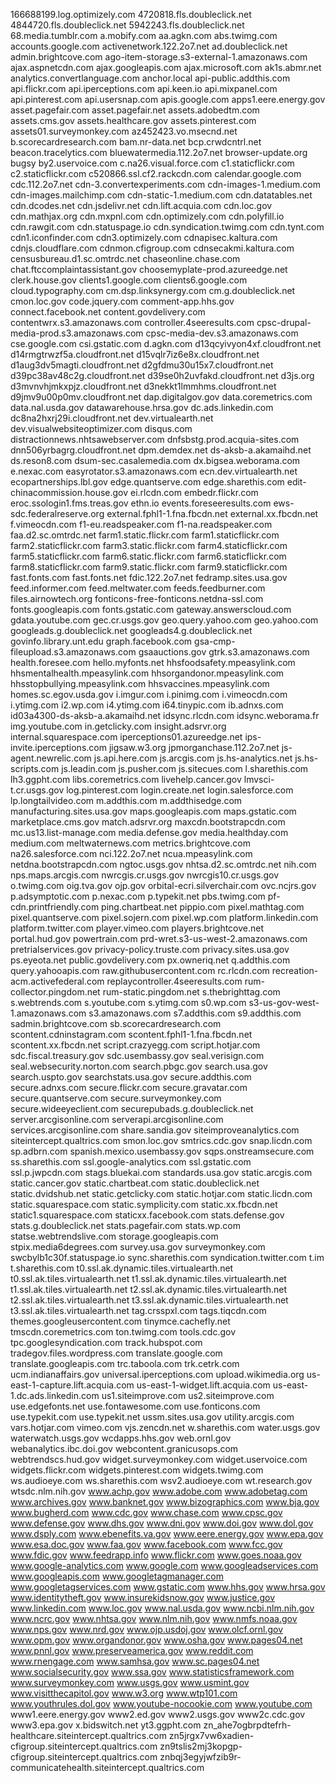 166688199.log.optimizely.com
4720818.fls.doubleclick.net
4844720.fls.doubleclick.net
5942243.fls.doubleclick.net
68.media.tumblr.com
a.mobify.com
aa.agkn.com
abs.twimg.com
accounts.google.com
activenetwork.122.2o7.net
ad.doubleclick.net
admin.brightcove.com
ago-item-storage.s3-external-1.amazonaws.com
ajax.aspnetcdn.com
ajax.googleapis.com
ajax.microsoft.com
ak1s.abmr.net
analytics.convertlanguage.com
anchor.local
api-public.addthis.com
api.flickr.com
api.iperceptions.com
api.keen.io
api.mixpanel.com
api.pinterest.com
api.usersnap.com
apis.google.com
apps1.eere.energy.gov
asset.pagefair.com
asset.pagefair.net
assets.adobedtm.com
assets.cms.gov
assets.healthcare.gov
assets.pinterest.com
assets01.surveymonkey.com
az452423.vo.msecnd.net
b.scorecardresearch.com
bam.nr-data.net
bcp.crwdcntrl.net
beacon.tracelytics.com
bluewatermedia.112.2o7.net
browser-update.org
bugsy
by2.uservoice.com
c.na26.visual.force.com
c1.staticflickr.com
c2.staticflickr.com
c520866.ssl.cf2.rackcdn.com
calendar.google.com
cdc.112.2o7.net
cdn-3.convertexperiments.com
cdn-images-1.medium.com
cdn-images.mailchimp.com
cdn-static-1.medium.com
cdn.datatables.net
cdn.dcodes.net
cdn.jsdelivr.net
cdn.lift.acquia.com
cdn.loc.gov
cdn.mathjax.org
cdn.mxpnl.com
cdn.optimizely.com
cdn.polyfill.io
cdn.rawgit.com
cdn.statuspage.io
cdn.syndication.twimg.com
cdn.tynt.com
cdn1.iconfinder.com
cdn3.optimizely.com
cdnapisec.kaltura.com
cdnjs.cloudflare.com
cdnmon.cfigroup.com
cdnsecakmi.kaltura.com
censusbureau.d1.sc.omtrdc.net
chaseonline.chase.com
chat.ftccomplaintassistant.gov
choosemyplate-prod.azureedge.net
clerk.house.gov
clients1.google.com
clients6.google.com
cloud.typography.com
cm.dsp.linksynergy.com
cm.g.doubleclick.net
cmon.loc.gov
code.jquery.com
comment-app.hhs.gov
connect.facebook.net
content.govdelivery.com
contentwrx.s3.amazonaws.com
controller.4seeresults.com
cpsc-drupal-media-prod.s3.amazonaws.com
cpsc-media-dev.s3.amazonaws.com
cse.google.com
csi.gstatic.com
d.agkn.com
d13qcyivyon4xf.cloudfront.net
d14rmgtrwzf5a.cloudfront.net
d15vqlr7iz6e8x.cloudfront.net
d1aug3dv5magti.cloudfront.net
d2gfdmu30u15x7.cloudfront.net
d39pc38av48c2g.cloudfront.net
d39se0h2uvfakd.cloudfront.net
d3js.org
d3mvnvhjmkxpjz.cloudfront.net
d3nekkt1lmmhms.cloudfront.net
d9jmv9u00p0mv.cloudfront.net
dap.digitalgov.gov
data.coremetrics.com
data.nal.usda.gov
datawarehouse.hrsa.gov
dc.ads.linkedin.com
dc8na2hxrj29i.cloudfront.net
dev.virtualearth.net
dev.visualwebsiteoptimizer.com
disqus.com
distractionnews.nhtsawebserver.com
dnfsbstg.prod.acquia-sites.com
dnn506yrbagrg.cloudfront.net
dpm.demdex.net
ds-aksb-a.akamaihd.net
ds.reson8.com
dsum-sec.casalemedia.com
dx.bigsea.weborama.com
e.nexac.com
easyrotator.s3.amazonaws.com
ecn.dev.virtualearth.net
ecopartnerships.lbl.gov
edge.quantserve.com
edge.sharethis.com
edit-chinacommission.house.gov
ei.rlcdn.com
embedr.flickr.com
eroc.ssologin1.fms.treas.gov
ethn.io
events.foreseeresults.com
ews-sdc.federalreserve.org
external.fphl1-1.fna.fbcdn.net
external.xx.fbcdn.net
f.vimeocdn.com
f1-eu.readspeaker.com
f1-na.readspeaker.com
faa.d2.sc.omtrdc.net
farm1.static.flickr.com
farm1.staticflickr.com
farm2.staticflickr.com
farm3.static.flickr.com
farm4.staticflickr.com
farm5.staticflickr.com
farm6.static.flickr.com
farm6.staticflickr.com
farm8.staticflickr.com
farm9.static.flickr.com
farm9.staticflickr.com
fast.fonts.com
fast.fonts.net
fdic.122.2o7.net
fedramp.sites.usa.gov
feed.informer.com
feed.meltwater.com
feeds.feedburner.com
files.airnowtech.org
fonticons-free-fonticons.netdna-ssl.com
fonts.googleapis.com
fonts.gstatic.com
gateway.answerscloud.com
gdata.youtube.com
gec.cr.usgs.gov
geo.query.yahoo.com
geo.yahoo.com
googleads.g.doubleclick.net
googleads4.g.doubleclick.net
govinfo.library.unt.edu
graph.facebook.com
gsa-cmp-fileupload.s3.amazonaws.com
gsaauctions.gov
gtrk.s3.amazonaws.com
health.foresee.com
hello.myfonts.net
hhsfoodsafety.mpeasylink.com
hhsmentalhealth.mpeasylink.com
hhsorgandonor.mpeasylink.com
hhsstopbullying.mpeasylink.com
hhsvaccines.mpeasylink.com
homes.sc.egov.usda.gov
i.imgur.com
i.pinimg.com
i.vimeocdn.com
i.ytimg.com
i2.wp.com
i4.ytimg.com
i64.tinypic.com
ib.adnxs.com
id03a4300-ds-aksb-a.akamaihd.net
idsync.rlcdn.com
idsync.weborama.fr
img.youtube.com
in.getclicky.com
insight.adsrvr.org
internal.squarespace.com
iperceptions01.azureedge.net
ips-invite.iperceptions.com
jigsaw.w3.org
jpmorganchase.112.2o7.net
js-agent.newrelic.com
js.api.here.com
js.arcgis.com
js.hs-analytics.net
js.hs-scripts.com
js.leadin.com
js.pusher.com
js.sitecues.com
l.sharethis.com
lh3.ggpht.com
libs.coremetrics.com
livehelp.cancer.gov
lmvsci-t.cr.usgs.gov
log.pinterest.com
login.create.net
login.salesforce.com
lp.longtailvideo.com
m.addthis.com
m.addthisedge.com
manufacturing.sites.usa.gov
maps.googleapis.com
maps.gstatic.com
marketplace.cms.gov
match.adsrvr.org
maxcdn.bootstrapcdn.com
mc.us13.list-manage.com
media.defense.gov
media.healthday.com
medium.com
meltwaternews.com
metrics.brightcove.com
na26.salesforce.com
nci.122.2o7.net
ncua.mpeasylink.com
netdna.bootstrapcdn.com
ngtoc.usgs.gov
nhtsa.d2.sc.omtrdc.net
nih.com
nps.maps.arcgis.com
nwrcgis.cr.usgs.gov
nwrcgis10.cr.usgs.gov
o.twimg.com
oig.tva.gov
ojp.gov
orbital-ecri.silverchair.com
ovc.ncjrs.gov
p.adsymptotic.com
p.nexac.com
p.typekit.net
pbs.twimg.com
pf-cdn.printfriendly.com
ping.chartbeat.net
pippio.com
pixel.mathtag.com
pixel.quantserve.com
pixel.sojern.com
pixel.wp.com
platform.linkedin.com
platform.twitter.com
player.vimeo.com
players.brightcove.net
portal.hud.gov
powertrain.com
prd-wret.s3-us-west-2.amazonaws.com
pretrialservices.gov
privacy-policy.truste.com
privacy.sites.usa.gov
ps.eyeota.net
public.govdelivery.com
px.owneriq.net
q.addthis.com
query.yahooapis.com
raw.githubusercontent.com
rc.rlcdn.com
recreation-acm.activefederal.com
replaycontroller.4seeresults.com
rum-collector.pingdom.net
rum-static.pingdom.net
s.thebrighttag.com
s.webtrends.com
s.youtube.com
s.ytimg.com
s0.wp.com
s3-us-gov-west-1.amazonaws.com
s3.amazonaws.com
s7.addthis.com
s9.addthis.com
sadmin.brightcove.com
sb.scorecardresearch.com
scontent.cdninstagram.com
scontent.fphl1-1.fna.fbcdn.net
scontent.xx.fbcdn.net
script.crazyegg.com
script.hotjar.com
sdc.fiscal.treasury.gov
sdc.usembassy.gov
seal.verisign.com
seal.websecurity.norton.com
search.pbgc.gov
search.usa.gov
search.uspto.gov
searchstats.usa.gov
secure.addthis.com
secure.adnxs.com
secure.flickr.com
secure.gravatar.com
secure.quantserve.com
secure.surveymonkey.com
secure.wideeyeclient.com
securepubads.g.doubleclick.net
server.arcgisonline.com
serverapi.arcgisonline.com
services.arcgisonline.com
share.sandia.gov
siteimproveanalytics.com
siteintercept.qualtrics.com
smon.loc.gov
smtrics.cdc.gov
snap.licdn.com
sp.adbrn.com
spanish.mexico.usembassy.gov
sqps.onstreamsecure.com
ss.sharethis.com
ssl.google-analytics.com
ssl.gstatic.com
ssl.p.jwpcdn.com
stags.bluekai.com
standards.usa.gov
static.arcgis.com
static.cancer.gov
static.chartbeat.com
static.doubleclick.net
static.dvidshub.net
static.getclicky.com
static.hotjar.com
static.licdn.com
static.squarespace.com
static.symplicity.com
static.xx.fbcdn.net
static1.squarespace.com
staticxx.facebook.com
stats.defense.gov
stats.g.doubleclick.net
stats.pagefair.com
stats.wp.com
statse.webtrendslive.com
storage.googleapis.com
stpix.media6degrees.com
survey.usa.gov
surveymonkey.com
swcbylb1c30f.statuspage.io
sync.sharethis.com
syndication.twitter.com
t.im
t.sharethis.com
t0.ssl.ak.dynamic.tiles.virtualearth.net
t0.ssl.ak.tiles.virtualearth.net
t1.ssl.ak.dynamic.tiles.virtualearth.net
t1.ssl.ak.tiles.virtualearth.net
t2.ssl.ak.dynamic.tiles.virtualearth.net
t2.ssl.ak.tiles.virtualearth.net
t3.ssl.ak.dynamic.tiles.virtualearth.net
t3.ssl.ak.tiles.virtualearth.net
tag.crsspxl.com
tags.tiqcdn.com
themes.googleusercontent.com
tinymce.cachefly.net
tmscdn.coremetrics.com
ton.twimg.com
tools.cdc.gov
tpc.googlesyndication.com
track.hubspot.com
tradegov.files.wordpress.com
translate.google.com
translate.googleapis.com
trc.taboola.com
trk.cetrk.com
ucm.indianaffairs.gov
universal.iperceptions.com
upload.wikimedia.org
us-east-1-capture.lift.acquia.com
us-east-1-widget.lift.acquia.com
us-east-1.dc.ads.linkedin.com
us1.siteimprove.com
us2.siteimprove.com
use.edgefonts.net
use.fontawesome.com
use.fonticons.com
use.typekit.com
use.typekit.net
ussm.sites.usa.gov
utility.arcgis.com
vars.hotjar.com
vimeo.com
vjs.zencdn.net
w.sharethis.com
water.usgs.gov
waterwatch.usgs.gov
wcdapps.hhs.gov
web.ornl.gov
webanalytics.ibc.doi.gov
webcontent.granicusops.com
webtrendscs.hud.gov
widget.surveymonkey.com
widget.uservoice.com
widgets.flickr.com
widgets.pinterest.com
widgets.twimg.com
ws.audioeye.com
ws.sharethis.com
wsv2.audioeye.com
wt.research.gov
wtsdc.nlm.nih.gov
www.achp.gov
www.adobe.com
www.adobetag.com
www.archives.gov
www.banknet.gov
www.bizographics.com
www.bja.gov
www.bugherd.com
www.cdc.gov
www.chase.com
www.cpsc.gov
www.defense.gov
www.dhs.gov
www.dni.gov
www.doi.gov
www.dol.gov
www.dsply.com
www.ebenefits.va.gov
www.eere.energy.gov
www.epa.gov
www.esa.doc.gov
www.faa.gov
www.facebook.com
www.fcc.gov
www.fdic.gov
www.feedrapp.info
www.flickr.com
www.goes.noaa.gov
www.google-analytics.com
www.google.com
www.googleadservices.com
www.googleapis.com
www.googletagmanager.com
www.googletagservices.com
www.gstatic.com
www.hhs.gov
www.hrsa.gov
www.identitytheft.gov
www.insurekidsnow.gov
www.justice.gov
www.linkedin.com
www.loc.gov
www.nal.usda.gov
www.ncbi.nlm.nih.gov
www.ncrc.gov
www.nhtsa.gov
www.nlm.nih.gov
www.nmfs.noaa.gov
www.nps.gov
www.nrd.gov
www.ojp.usdoj.gov
www.olcf.ornl.gov
www.opm.gov
www.organdonor.gov
www.osha.gov
www.pages04.net
www.pnnl.gov
www.preserveamerica.gov
www.reddit.com
www.rnengage.com
www.samhsa.gov
www.sc.pages04.net
www.socialsecurity.gov
www.ssa.gov
www.statisticsframework.com
www.surveymonkey.com
www.usgs.gov
www.usmint.gov
www.visitthecapitol.gov
www.w3.org
www.wtp101.com
www.youthrules.dol.gov
www.youtube-nocookie.com
www.youtube.com
www1.eere.energy.gov
www2.ed.gov
www2.usgs.gov
www2c.cdc.gov
www3.epa.gov
x.bidswitch.net
yt3.ggpht.com
zn_ahe7ogbrpdtefrh-healthcare.siteintercept.qualtrics.com
zn5jrgx7vw6xadien-cfigroup.siteintercept.qualtrics.com
zn9tslis2mj3kopgp-cfigroup.siteintercept.qualtrics.com
znbqj3egyjwfzib9r-communicatehealth.siteintercept.qualtrics.com
